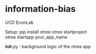 # information-bias
UCD EconLab


Setup:
pip install otree
otree startproject <NameOfProject>  
otree startapp your_app_name

__init__.py : background logic of the otree app

